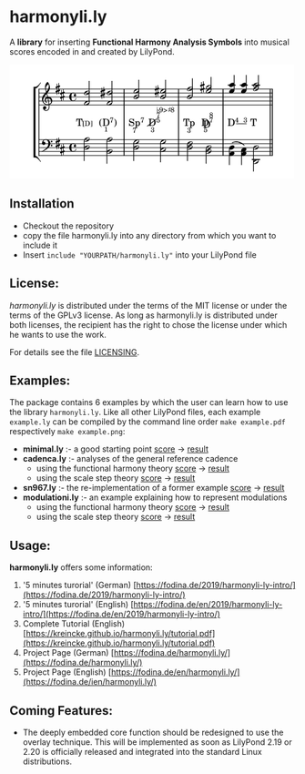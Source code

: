 # harmonyli.ly

A **library** for inserting **Functional Harmony Analysis Symbols** into musical 
scores encoded in and created by LilyPond.

![harmonyli.ly reference cadence](img/cadenca-func.png)

## Installation
* Checkout the repository
* copy the file harmonyli.ly into any directory from which you want to include it
* Insert `include "YOURPATH/harmonyli.ly"` into your LilyPond file

## License:

_harmonyli.ly_ is distributed under the terms of the MIT license or under 
the terms of the GPLv3 license. As long as harmonyli.ly is distributed under 
both licenses, the recipient has the right to chose the license under which he
wants to use the work.

For details see the file [LICENSING](./LICENSING).

## Examples:

The package contains 6 examples by which the user can learn how to use
the library `harmonyli.ly`. Like all other LilyPond files, each example 
`example.ly` can be compiled by the command line order `make example.pdf` 
respectively `make example.png`:

* **minimal.ly** :- a good starting point
   [score](./minimal.ly) &rarr; [result](./img/minimal.png) 
* **cadenca.ly** :- analyses of the general reference cadence 
  * using the functional harmony theory 
   [score](./cadenca-func.ly) &rarr; [result](./img/cadenca-func.png) 
  * using the scale step theory
   [score](./cadenca-scale.ly) &rarr; [result](./img/cadenca-scale.png) 
* **sn967.ly** :- the re-implementation of a former example
   [score](./sn967.ly) &rarr; [result](./img/sn967.png) 
* **modulationi.ly** :- an example explaining how to represent modulations
  * using the functional harmony theory 
   [score](./modulation-func.ly) &rarr; [result](./img/modulation-func.png) 
  * using the scale step theory 
   [score](./modulation-scale.ly) &rarr; [result](./img/modulation-scale.png) 


## Usage:

**harmonyli.ly** offers some information:

1. '5 minutes turorial' (German)
[https://fodina.de/2019/harmonyli-ly-intro/](https://fodina.de/2019/harmonyli-ly-intro/)
2. '5 minutes turorial' (English)
[https://fodina.de/en/2019/harmonyli-ly-intro/](https://fodina.de/en/2019/harmonyli-ly-intro/)
3. Complete Tutorial (English)
[https://kreincke.github.io/harmonyli.ly/tutorial.pdf](https://kreincke.github.io/harmonyli.ly/tutorial.pdf)
4. Project Page (German)
[https://fodina.de/harmonyli.ly/](https://fodina.de/harmonyli.ly/)
5. Project Page (English)
[https://fodina.de/en/harmonyli.ly/](https://fodina.de/ien/harmonyli.ly/)

## Coming Features:

* The deeply embedded core function should be redesigned to use the overlay technique.
  This will be implemented as soon as LilyPond 2.19 or 2.20 is officially released and
  integrated into the standard Linux distributions.



